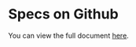 Specs on Github
===============

You can view the full document [here](http://w3c.github.io/screen-wake).
